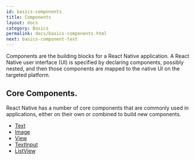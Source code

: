 ```yaml
---
id: basics-components
title: Components
layout: docs
category: Basics
permalink: docs/basics-components.html
next: basics-component-text
---
```


Components are the building blocks for a React Native application. A React Native user interface (UI) is specified by declaring components, possibly nested, and then those components are mapped to the native UI on the targeted platform.

## Core Components.

React Native has a number of core components that are commonly used in applications, either on their own or combined to build new components.

- [Text](/react-native/docs/tutorial-component-text.html)
- [Image](/react-native/docs/tutorial-component-image.html)
- [View](/react-native/docs/tutorial-component-view.html)
- [TextInput](/react-native/docs/tutorial-component-textinput.html)
- [ListView](/react-native/docs/tutorial-component-listview.html)
